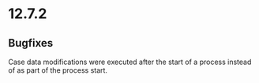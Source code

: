 # 12.7.2

## Bugfixes

Case data modifications were executed after the start of a process instead of as part of the process start.
